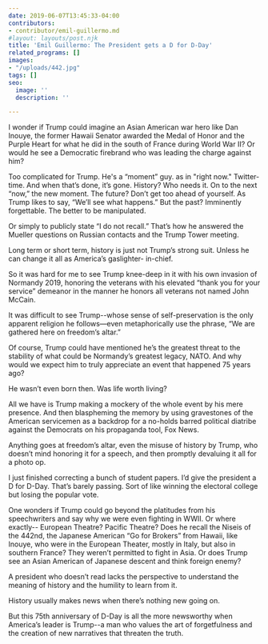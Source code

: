 ```yaml
---
date: 2019-06-07T13:45:33-04:00
contributors:
- contributor/emil-guillermo.md
#layout: layouts/post.njk
title: 'Emil Guillermo: The President gets a D for D-Day'
related_programs: []
images:
- "/uploads/442.jpg"
tags: []
seo:
  image: ''
  description: ''

---
```

I wonder if Trump could imagine an Asian American war hero like Dan Inouye, the former Hawaii Senator awarded the Medal of Honor and the Purple Heart for what he did in the south of France during World War II? Or would he see a Democratic firebrand who was leading the charge against him?

Too complicated for Trump. He's a “moment” guy. as in "right now." Twitter-time. And when that’s done, it’s gone.  History? Who needs it. On to the next “now,” the new moment.  The future?  Don’t get too ahead of yourself. As Trump likes to say, “We’ll see what happens.”  But the past? Imminently forgettable. The better to be manipulated.

Or simply to publicly state “I do not recall.” That’s how he answered the Mueller questions on Russian contacts and the Trump Tower meeting.

Long term or short term, history is just not Trump’s strong suit. Unless he can change it all as America’s gaslighter- in-chief.

So it was hard for me to see Trump knee-deep in it with his own invasion of Normandy 2019, honoring the veterans with his elevated “thank you for your service” demeanor in the manner he honors all veterans not named John McCain.

It was difficult to see Trump--whose sense of self-preservation is the only apparent religion he follows—even metaphorically use the phrase, “We are gathered here on freedom’s altar.”

Of course, Trump could have mentioned he’s the greatest threat to the stability of what could be Normandy’s greatest legacy, NATO.  And why would we expect him to truly appreciate an event that happened 75 years ago?

He wasn’t even born then. Was life worth living?

All we have is Trump making a mockery of the whole event by his mere presence. And then blaspheming the memory by using gravestones of the American servicemen as a backdrop for a no-holds barred political diatribe against the Democrats on his propaganda tool, Fox News.

Anything goes at freedom’s altar, even the misuse of history by Trump, who doesn’t mind honoring it for a speech, and then promptly devaluing it all for a photo op.

I just finished correcting a bunch of student papers. I’d give the president a D for D-Day. That’s barely passing. Sort of like winning the electoral college but losing the popular vote.

One wonders if Trump could go beyond the platitudes from his speechwriters and say why we were even fighting in WWII. Or where exactly-- European Theatre? Pacific Theatre? Does he recall the Niseis of the 442nd, the Japanese American “Go for Brokers” from Hawaii, like Inouye, who were in the European Theater, mostly in Italy, but also in southern France? They weren’t permitted to fight in Asia. Or does Trump  see an Asian American of Japanese descent and think foreign enemy?

A president who doesn’t read lacks the perspective to understand the meaning of history and the humility to learn from it.

History usually makes news when there’s nothing new going on.

But this 75th anniversary of D-Day is all the more newsworthy when America’s leader is Trump--a man who values the art of forgetfulness and the creation of new narratives that threaten the truth.